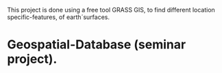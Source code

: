 This project is done using a free tool GRASS GIS, to find different location specific-features, of earth´surfaces.
# Geospatial-Database (seminar project).
